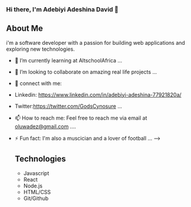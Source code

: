 ### Hi there, I'm Adebiyi Adeshina David 👋

## About Me
i'm a software developer with a passion for building web applications and exploring new technologies.


- 🌱 I’m currently learning at AltschoolAfrica ...
- 👯 I’m looking to collaborate on amazing real life projects ...
- 🤔 connect with me:
- Linkedin: https://www.linkedin.com/in/adebiyi-adeshina-77921820a/
-  Twitter:https://twitter.com/GodsCynosure ...
- 📫 How to reach me: Feel free to reach me via email at oluwadez@gmail.com ....
- ⚡ Fun fact: I'm also a muscician and a lover of football ...
-->

  ## Technologies
  - Javascript
  - React
  - Node.js
  - HTML/CSS
  - Git/Github
    
